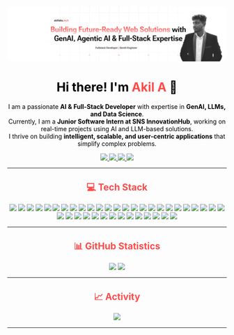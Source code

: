 <!-- Header -->
<div align="center">
  <img src="github-banner.png" alt="header image" style="border-radius: 10px;" />
</div>

<h1 align="center" style="color: black;">Hi there! I'm <span style="color: #FF4C4C;">Akil A</span> 👋</h1>

<p align="center" style="color: black;">
I am a passionate <b>AI & Full-Stack Developer</b> with expertise in <b>GenAI, LLMs, and Data Science</b>.<br>
Currently, I am a <b>Junior Software Intern at SNS InnovationHub</b>, working on real-time projects using AI and LLM-based solutions.<br>
I thrive on building <b>intelligent, scalable, and user-centric applications</b> that simplify complex problems.
</p>

<!-- Social Links -->
<div align="center">
  <a href="https://www.linkedin.com/in/akil-a-" target="_blank">
    <img src="https://img.shields.io/badge/LinkedIn-FFFFFF?style=for-the-badge&logo=linkedin&logoColor=0A66C2" />
  </a>
  <a href="https://akilalbs.me" target="_blank">
    <img src="https://img.shields.io/badge/Portfolio-FFFFFF?style=for-the-badge&logo=google-chrome&logoColor=FF4C4C" />
  </a>
  <a href="mailto:akilaskarali@gmail.com" target="_blank">
    <img src="https://img.shields.io/badge/Gmail-FFFFFF?style=for-the-badge&logo=gmail&logoColor=EA4335" />
  </a>
  <a href="https://www.instagram.com/akil_3124" target="_blank">
    <img src="https://img.shields.io/badge/Instagram-FFFFFF?style=for-the-badge&logo=instagram&logoColor=E4405F" />
  </a>
</div>

---

<h2 align="center" style="color: #FF4C4C;">💻 Tech Stack</h2>

<p align="center">
  <img src="https://img.shields.io/badge/Python-FFFFFF?style=for-the-badge&logo=python&logoColor=3776AB" />
  <img src="https://img.shields.io/badge/JavaScript-FFFFFF?style=for-the-badge&logo=javascript&logoColor=F7DF1E" />
  <img src="https://img.shields.io/badge/TypeScript-FFFFFF?style=for-the-badge&logo=typescript&logoColor=3178C6" />
  <img src="https://img.shields.io/badge/Django-FFFFFF?style=for-the-badge&logo=django&logoColor=092E20" />
  <img src="https://img.shields.io/badge/Flask-FFFFFF?style=for-the-badge&logo=flask&logoColor=000000" />
  <img src="https://img.shields.io/badge/FastAPI-FFFFFF?style=for-the-badge&logo=fastapi&logoColor=009688" />
  <img src="https://img.shields.io/badge/Supabase-FFFFFF?style=for-the-badge&logo=supabase&logoColor=3ECF8E" />
  <img src="https://img.shields.io/badge/Node.js-FFFFFF?style=for-the-badge&logo=nodedotjs&logoColor=339933" />
  <img src="https://img.shields.io/badge/React-FFFFFF?style=for-the-badge&logo=react&logoColor=61DAFB" />
  <img src="https://img.shields.io/badge/Vite-FFFFFF?style=for-the-badge&logo=vite&logoColor=646CFF" />
  <img src="https://img.shields.io/badge/Next.js-FFFFFF?style=for-the-badge&logo=nextdotjs&logoColor=000000" />
  <img src="https://img.shields.io/badge/Flutter-FFFFFF?style=for-the-badge&logo=flutter&logoColor=02569B" />
  <img src="https://img.shields.io/badge/Tailwind_CSS-FFFFFF?style=for-the-badge&logo=tailwind-css&logoColor=38B2AC" />
  <img src="https://img.shields.io/badge/MUI-FFFFFF?style=for-the-badge&logo=mui&logoColor=007FFF" />
  <img src="https://img.shields.io/badge/shadcn--ui-FFFFFF?style=for-the-badge&logoColor=000000" />
  <img src="https://img.shields.io/badge/Bootstrap-FFFFFF?style=for-the-badge&logo=bootstrap&logoColor=7952B3" />
  <img src="https://img.shields.io/badge/MongoDB-FFFFFF?style=for-the-badge&logo=mongodb&logoColor=4EA94B" />
  <img src="https://img.shields.io/badge/AWS_S3-FFFFFF?style=for-the-badge&logo=amazonaws&logoColor=232F3E" />
  <img src="https://img.shields.io/badge/GCP-FFFFFF?style=for-the-badge&logo=googlecloud&logoColor=4285F4" />
  <img src="https://img.shields.io/badge/Firebase-FFFFFF?style=for-the-badge&logo=firebase&logoColor=FFCA28" />
  <img src="https://img.shields.io/badge/Git-FFFFFF?style=for-the-badge&logo=git&logoColor=F05032" />
  <img src="https://img.shields.io/badge/Postman-FFFFFF?style=for-the-badge&logo=postman&logoColor=FF6C37" />
  <img src="https://img.shields.io/badge/VS_Code-FFFFFF?style=for-the-badge&logo=visual-studio-code&logoColor=007ACC" />
  <img src="https://img.shields.io/badge/Android_Studio-FFFFFF?style=for-the-badge&logo=android-studio&logoColor=3DDC84" />
  <img src="https://img.shields.io/badge/Docker-FFFFFF?style=for-the-badge&logo=docker&logoColor=2496ED" />
  <img src="https://img.shields.io/badge/HuggingFace-FFFFFF?style=for-the-badge&logo=huggingface&logoColor=FFD21F" />
  <img src="https://img.shields.io/badge/n8n-FFFFFF?style=for-the-badge&logo=n8n&logoColor=FF3E00" />
  <img src="https://img.shields.io/badge/CrewAI-FFFFFF?style=for-the-badge&logoColor=FF4C4C" />
  <img src="https://img.shields.io/badge/PrasionAI-FFFFFF?style=for-the-badge&logoColor=000000" />
  <img src="https://img.shields.io/badge/MCP_Server-FFFFFF?style=for-the-badge&logo=microsoft&logoColor=0078D4" />
  <img src="https://img.shields.io/badge/SerpAPI-FFFFFF?style=for-the-badge&logoColor=20C997" />
  <img src="https://img.shields.io/badge/Playwright-FFFFFF?style=for-the-badge&logo=playwright&logoColor=2EAD33" />
  <img src="https://img.shields.io/badge/DuckDuckGo-FFFFFF?style=for-the-badge&logo=duckduckgo&logoColor=E37151" />
  <img src="https://img.shields.io/badge/Figma-FFFFFF?style=for-the-badge&logo=figma&logoColor=F24E1E" />
  <img src="https://img.shields.io/badge/Canva-FFFFFF?style=for-the-badge&logo=canva&logoColor=00C4CC" />
  <img src="https://img.shields.io/badge/Vercel-FFFFFF?style=for-the-badge&logo=vercel&logoColor=000000" />
  <img src="https://img.shields.io/badge/Railway-FFFFFF?style=for-the-badge&logo=railway&logoColor=000000" />
  <img src="https://img.shields.io/badge/Render-FFFFFF?style=for-the-badge&logo=render&logoColor=46E3B7" />
  <img src="https://img.shields.io/badge/Netlify-FFFFFF?style=for-the-badge&logo=netlify&logoColor=00C7B7" />
</p>

---

<h2 align="center" style="color: #FF4C4C;">📊 GitHub Statistics</h2>

<div align="center">
  <img src="https://github-readme-stats.vercel.app/api?username=akillabs&show_icons=true&theme=default&title_color=FF4C4C&icon_color=FF4C4C&text_color=000000&bg_color=FFFFFF&hide_border=true" height="160" />
  <img src="https://streak-stats.demolab.com?user=AkilLabs&theme=default&hide_border=true&background=FFFFFF&ring=FF4C4C&fire=FF4C4C&currStreakLabel=000000&currStreakNum=000000&sideNums=000000&sideLabels=000000&dates=000000" height="160" />
</div>


---

<h2 align="center" style="color: #FF4C4C;">📈 Activity</h2>

<div align="center">
  <img src="https://github-readme-activity-graph.vercel.app/graph?username=akillabs&theme=react&bg_color=FFFFFF&color=000000&line=FF4C4C&point=FF4C4C&area=true&hide_border=true" />
</div>

---

